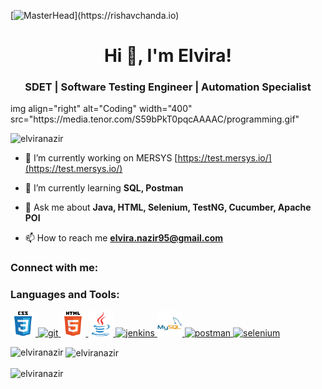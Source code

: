 [![MasterHead](https://1.bp.blogspot.com/-7A4WynwLsM...)](https://rishavchanda.io)

<h1 align="center">Hi 👋, I'm Elvira!</h1>
<h3 align="center">SDET | Software Testing Engineer | Automation Specialist</h3>
img align="right" alt="Coding" width="400" src="https://media.tenor.com/S59bPkT0pqcAAAAC/programming.gif"


<p align="left"> <img src="https://komarev.com/ghpvc/?username=elviranazir&label=Profile%20views&color=0e75b6&style=flat" alt="elviranazir" /> </p>

- 🔭 I’m currently working on MERSYS [https://test.mersys.io/](https://test.mersys.io/)

- 🌱 I’m currently learning **SQL, Postman**

- 💬 Ask me about **Java, HTML, Selenium, TestNG, Cucumber, Apache POI**

- 📫 How to reach me **elvira.nazir95@gmail.com**

<h3 align="left">Connect with me:</h3>
<p align="left">
</p>

<h3 align="left">Languages and Tools:</h3>
<p align="left"> <a href="https://www.w3schools.com/css/" target="_blank" rel="noreferrer"> <img src="https://raw.githubusercontent.com/devicons/devicon/master/icons/css3/css3-original-wordmark.svg" alt="css3" width="40" height="40"/> </a> <a href="https://git-scm.com/" target="_blank" rel="noreferrer"> <img src="https://www.vectorlogo.zone/logos/git-scm/git-scm-icon.svg" alt="git" width="40" height="40"/> </a> <a href="https://www.w3.org/html/" target="_blank" rel="noreferrer"> <img src="https://raw.githubusercontent.com/devicons/devicon/master/icons/html5/html5-original-wordmark.svg" alt="html5" width="40" height="40"/> </a> <a href="https://www.java.com" target="_blank" rel="noreferrer"> <img src="https://raw.githubusercontent.com/devicons/devicon/master/icons/java/java-original.svg" alt="java" width="40" height="40"/> </a> <a href="https://www.jenkins.io" target="_blank" rel="noreferrer"> <img src="https://www.vectorlogo.zone/logos/jenkins/jenkins-icon.svg" alt="jenkins" width="40" height="40"/> </a> <a href="https://www.mysql.com/" target="_blank" rel="noreferrer"> <img src="https://raw.githubusercontent.com/devicons/devicon/master/icons/mysql/mysql-original-wordmark.svg" alt="mysql" width="40" height="40"/> </a> <a href="https://postman.com" target="_blank" rel="noreferrer"> <img src="https://www.vectorlogo.zone/logos/getpostman/getpostman-icon.svg" alt="postman" width="40" height="40"/> </a> <a href="https://www.selenium.dev" target="_blank" rel="noreferrer"> <img src="https://raw.githubusercontent.com/detain/svg-logos/780f25886640cef088af994181646db2f6b1a3f8/svg/selenium-logo.svg" alt="selenium" width="40" height="40"/> </a> </p>

<p><img align="left" src="https://github-readme-stats.vercel.app/api/top-langs?username=elviranazir&show_icons=true&locale=en&layout=compact" alt="elviranazir" /></p>

<p>&nbsp;<img align="center" src="https://github-readme-stats.vercel.app/api?username=elviranazir&show_icons=true&locale=en" alt="elviranazir" /></p>

<p><img align="center" src="https://github-readme-streak-stats.herokuapp.com/?user=elviranazir&" alt="elviranazir" /></p>
